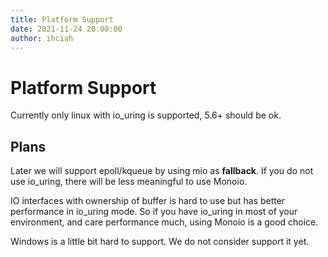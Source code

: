 ```yaml
---
title: Platform Support
date: 2021-11-24 20:00:00
author: ihciah
---
```


# Platform Support

Currently only linux with io_uring is supported, 5.6+ should be ok.

## Plans
Later we will support epoll/kqueue by using mio as **fallback**. If you do not use io_uring, there will be less meaningful to use Monoio.

IO interfaces with ownership of buffer is hard to use but has better performance in io_uring mode. So if you have io_uring in most of your environment, and care performance much, using Monoio is a good choice.

Windows is a little bit hard to support. We do not consider support it yet.
